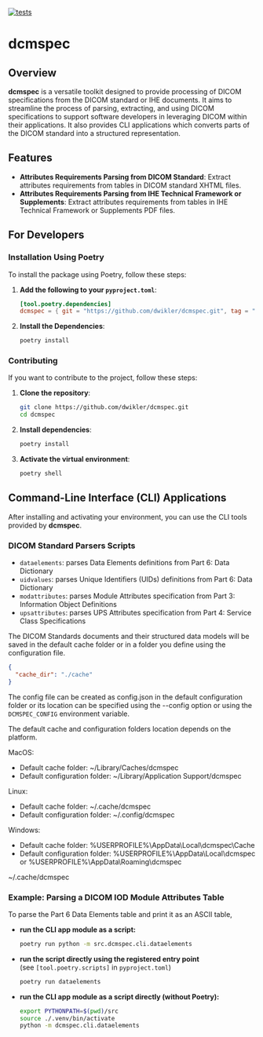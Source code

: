 [![tests](https://github.com/dwikler/dcmspec/actions/workflows/test.yml/badge.svg)](https://github.com/dwikler/dcmspec/actions/workflows/test.yml)

# dcmspec

## Overview

**dcmspec** is a versatile toolkit designed to provide processing of DICOM specifications from the DICOM standard or IHE documents. It aims to streamline the process of parsing, extracting, and using DICOM specifications to support software developers in leveraging DICOM within their applications. It also provides CLI applications which converts parts of the DICOM standard into a structured representation.

## Features

- **Attributes Requirements Parsing from DICOM Standard**: Extract attributes requirements from tables in DICOM standard XHTML files.
- **Attributes Requirements Parsing from IHE Technical Framework or Supplements**: Extract attributes requirements from tables in IHE Technical Framework or Supplements PDF files.

## For Developers

### Installation Using Poetry

To install the package using Poetry, follow these steps:

1. **Add the following to your `pyproject.toml`**:

   ```toml
   [tool.poetry.dependencies]
   dcmspec = { git = "https://github.com/dwikler/dcmspec.git", tag = "v0.1.0" }
   ```

2. **Install the Dependencies**:
   ```bash
   poetry install
   ```

### Contributing

If you want to contribute to the project, follow these steps:

1. **Clone the repository**:

   ```bash
   git clone https://github.com/dwikler/dcmspec.git
   cd dcmspec
   ```

2. **Install dependencies**:

   ```bash
   poetry install
   ```

3. **Activate the virtual environment**:
   ```bash
   poetry shell
   ```

## Command-Line Interface (CLI) Applications

After installing and activating your environment, you can use the CLI tools provided by **dcmspec**.

### DICOM Standard Parsers Scripts

- `dataelements`: parses Data Elements definitions from Part 6: Data Dictionary
- `uidvalues`: parses Unique Identifiers (UIDs) definitions from Part 6: Data Dictionary
- `modattributes`: parses Module Attributes specification from Part 3: Information Object Definitions
- `upsattributes`: parses UPS Attributes specification from Part 4: Service Class Specifications

The DICOM Standards documents and their structured data models will be saved in the default cache folder or in a folder you define using the configuration file.

```json
{
  "cache_dir": "./cache"
}
```

The config file can be created as config.json in the default configuration folder or its location can be specified using the --config option or using the `DCMSPEC_CONFIG` environment variable.

The default cache and configuration folders location depends on the platform.

MacOS:

- Default cache folder: ~/Library/Caches/dcmspec
- Default configuration folder: ~/Library/Application Support/dcmspec

Linux:

- Default cache folder: ~/.cache/dcmspec
- Default configuration folder: ~/.config/dcmspec

Windows:

- Default cache folder: %USERPROFILE%\AppData\Local\dcmspec\Cache
- Default configuration folder: %USERPROFILE%\AppData\Local\dcmspec or %USERPROFILE%\AppData\Roaming\dcmspec

~/.cache/dcmspec

### Example: Parsing a DICOM IOD Module Attributes Table

To parse the Part 6 Data Elements table and print it as an ASCII table,

- **run the CLI app module as a script:**

  ```bash
  poetry run python -m src.dcmspec.cli.dataelements
  ```

- **run the script directly using the registered entry point**  
  (see `[tool.poetry.scripts]` in `pyproject.toml`)

  ```bash
  poetry run dataelements
  ```

- **run the CLI app module as a script directly (without Poetry):**

  ```bash
  export PYTHONPATH=$(pwd)/src
  source ./.venv/bin/activate
  python -m dcmspec.cli.dataelements
  ```
